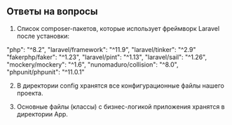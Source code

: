 ## Ответы на вопросы

1. Список composer-пакетов, которые использует фреймворк Laravel после установки:

"php": "^8.2",
"laravel/framework": "^11.9",
"laravel/tinker": "^2.9"
"fakerphp/faker": "^1.23",
"laravel/pint": "^1.13",
"laravel/sail": "^1.26",
"mockery/mockery": "^1.6",
"nunomaduro/collision": "^8.0",
"phpunit/phpunit": "^11.0.1"

2. В директории config хранятся все конфигурационные файлы нашего проекта.

3. Основные файлы (классы) с бизнес-логикой приложения хранятся в директории App.
